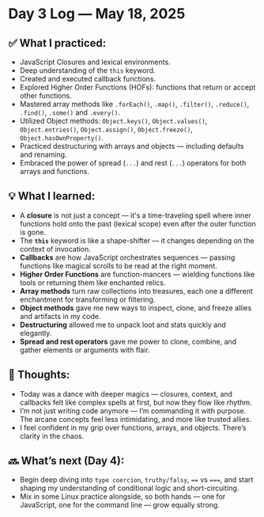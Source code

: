 # Day 3 Log — May 18, 2025

## ✅ What I practiced:

- JavaScript Closures and lexical environments.
- Deep understanding of the `this` keyword.
- Created and executed callback functions.
- Explored Higher Order Functions (HOFs): functions that return or accept other functions.
- Mastered array methods like `.forEach()`, `.map()`, `.filter()`, `.reduce()`, `.find()`, `.some()` and `.every()`.
- Utilized Object methods: `Object.keys()`, `Object.values()`, `Object.entries()`, `Object.assign()`, `Object.freeze()`, `Object.hasOwnProperty()`.
- Practiced destructuring with arrays and objects — including defaults and renaming.
- Embraced the power of spread (`...`) and rest (`...`) operators for both arrays and functions.

## 💡 What I learned:

- A **closure** is not just a concept — it's a time-traveling spell where inner functions hold onto the past (lexical scope) even after the outer function is gone.
- The **`this`** keyword is like a shape-shifter — it changes depending on the context of invocation.
- **Callbacks** are how JavaScript orchestrates sequences — passing functions like magical scrolls to be read at the right moment.
- **Higher Order Functions** are function-mancers — wielding functions like tools or returning them like enchanted relics.
- **Array methods** turn raw collections into treasures, each one a different enchantment for transforming or filtering.
- **Object methods** gave me new ways to inspect, clone, and freeze allies and artifacts in my code.
- **Destructuring** allowed me to unpack loot and stats quickly and elegantly.
- **Spread and rest operators** gave me power to clone, combine, and gather elements or arguments with flair.

## 💭 Thoughts:

- Today was a dance with deeper magics — closures, context, and callbacks felt like complex spells at first, but now they flow like rhythm.
- I’m not just writing code anymore — I’m commanding it with purpose. The arcane concepts feel less intimidating, and more like trusted allies.
- I feel confident in my grip over functions, arrays, and objects. There’s clarity in the chaos.

## 🔜 What’s next (Day 4):

- Begin deep diving into `type coercion`, `truthy/falsy`, `==` vs `===`, and start shaping my understanding of conditional logic and short-circuiting.
- Mix in some Linux practice alongside, so both hands — one for JavaScript, one for the command line — grow equally strong.
